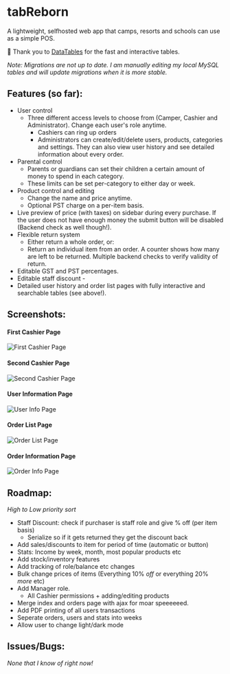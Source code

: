 # tabReborn

A lightweight, selfhosted web app that camps, resorts and schools can use as a simple POS.

:raised_hands: Thank you to [DataTables](https://datatables.net) for the fast and interactive tables.

*Note: Migrations are not up to date. I am manually editing my local MySQL tables and will update migrations when it is more stable.*

## Features (so far):

- User control
    - Three different access levels to choose from (Camper, Cashier and Administrator). Change each user's role anytime.
        - Cashiers can ring up orders
        - Administrators can create/edit/delete users, products, categories and settings. They can also view user history and see detailed information about every order.
- Parental control
    - Parents or guardians can set their children a certain amount of money to spend in each category.
    - These limits can be set per-category to either day or week.
- Product control and editing
    - Change the name and price anytime.
    - Optional PST charge on a per-item basis.
- Live preview of price (with taxes) on sidebar during every purchase. If the user does not have enough money the submit button will be disabled (Backend check as well though!).
- Flexible return system
    - Either return a whole order, or:
    - Return an individual item from an order. A counter shows how many are left to be returned. Multiple backend checks to verify validity of return.
- Editable GST and PST percentages.
- Editable staff discount - 
- Detailed user history and order list pages with fully interactive and searchable tables (see above!).

## Screenshots:

#### First Cashier Page
![First Cashier Page](https://images.tadhgboyle.dev/scrn135552.png)

#### Second Cashier Page
![Second Cashier Page](https://images.tadhgboyle.dev/scrn135623.png)

#### User Information Page
![User Info Page](https://images.tadhgboyle.dev/scrn193710.png)

#### Order List Page
![Order List Page](https://images.tadhgboyle.dev/scrn135734.png)

#### Order Information Page
![Order Info Page](https://images.tadhgboyle.dev/scrn185343.png)

## Roadmap:
*High to Low priority sort*
- Staff Discount: check if purchaser is staff role and give % off (per item basis) 
    - Serialize so if it gets returned they get the discount back
- Add sales/discounts to item for period of time (automatic or button)
- Stats: Income by week, month, most popular products etc
- Add stock/inventory features
- Add tracking of role/balance etc changes
- Bulk change prices of items (Everything 10% *off* or everything 20% *more* etc)
- Add Manager role.
    - All Cashier permissions + adding/editing products
- Merge index and orders page with ajax for moar speeeeeed.
- Add PDF printing of all users transactions
- Seperate orders, users and stats into weeks
- Allow user to change light/dark mode

## Issues/Bugs:
*None that I know of right now!*